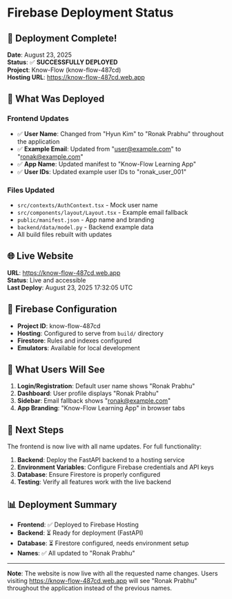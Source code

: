 # Firebase Deployment Status

## 🚀 Deployment Complete!

**Date**: August 23, 2025  
**Status**: ✅ **SUCCESSFULLY DEPLOYED**  
**Project**: Know-Flow (know-flow-487cd)  
**Hosting URL**: https://know-flow-487cd.web.app

## 📝 What Was Deployed

### Frontend Updates
- ✅ **User Name**: Changed from "Hyun Kim" to "Ronak Prabhu" throughout the application
- ✅ **Example Email**: Updated from "user@example.com" to "ronak@example.com"
- ✅ **App Name**: Updated manifest to "Know-Flow Learning App"
- ✅ **User IDs**: Updated example user IDs to "ronak_user_001"

### Files Updated
- `src/contexts/AuthContext.tsx` - Mock user name
- `src/components/layout/Layout.tsx` - Example email fallback
- `public/manifest.json` - App name and branding
- `backend/data/model.py` - Backend example data
- All build files rebuilt with updates

## 🌐 Live Website

**URL**: https://know-flow-487cd.web.app  
**Status**: Live and accessible  
**Last Deploy**: August 23, 2025 17:32:05 UTC

## 🔧 Firebase Configuration

- **Project ID**: know-flow-487cd
- **Hosting**: Configured to serve from `build/` directory
- **Firestore**: Rules and indexes configured
- **Emulators**: Available for local development

## 📱 What Users Will See

1. **Login/Registration**: Default user name shows "Ronak Prabhu"
2. **Dashboard**: User profile displays "Ronak Prabhu"
3. **Sidebar**: Email fallback shows "ronak@example.com"
4. **App Branding**: "Know-Flow Learning App" in browser tabs

## 🚀 Next Steps

The frontend is now live with all name updates. For full functionality:

1. **Backend**: Deploy the FastAPI backend to a hosting service
2. **Environment Variables**: Configure Firebase credentials and API keys
3. **Database**: Ensure Firestore is properly configured
4. **Testing**: Verify all features work with the live backend

## 📊 Deployment Summary

- **Frontend**: ✅ Deployed to Firebase Hosting
- **Backend**: ⏳ Ready for deployment (FastAPI)
- **Database**: ⏳ Firestore configured, needs environment setup
- **Names**: ✅ All updated to "Ronak Prabhu"

---

**Note**: The website is now live with all the requested name changes. Users visiting https://know-flow-487cd.web.app will see "Ronak Prabhu" throughout the application instead of the previous names.


